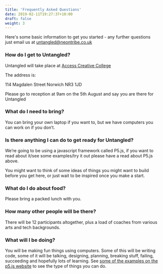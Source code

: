 ```yaml
---
title: 'Frequently Asked Questions'
date: 2019-02-11T19:27:37+10:00
draft: false
weight: 3
---
```


Here's some basic information to get you started - any further questions just email us at untangled@neontribe.co.uk  <br>

### How do I get to Untangled?
Untangled will take place at [Access Creative College](https://www.accesscreative.ac.uk/locations/norwich-college/)

The address is:

114 Magdalen Street
Norwich
NR3 1JD

Please go to reception at 9am on the 5th August and say you are there for Untangled

### What do I need to bring?

You can bring your own laptop if you want to, but we have computers you can work on if you don’t.

### Is there anything I can do to get ready for Untangled?
We’re going to be using a javascript framework called P5.js, if you want to read about it/see some examples/try it out please have a read about P5.js above.

You might want to think of some ideas of things you might want to build before you get here, or just wait to be inspired once you make a start.

### What do I do about food?
Please bring a packed lunch with you.
### How many other people will be there?
There will be 12 participants altogether, plus a load of coaches from various arts and tech backgrounds.
### What will I be doing?
You will be making fun things using computers. Some of this will be writing code, some of it will be talking, designing, planning, breaking stuff, failing, succeeding and hopefully lots of learning. See [some of the examples on the p5.js website](https://p5js.org/examples/) to see the type of things you can do.
